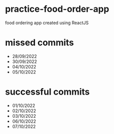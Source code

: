 # practice-food-order-app
 food ordering app created using ReactJS

# missed commits
- 28/09/2022
- 30/09/2022
- 04/10/2022
- 05/10/2022

# successful commits
- 01/10/2022
- 02/10/2022
- 03/10/2022
- 06/10/2022
- 07/10/2022